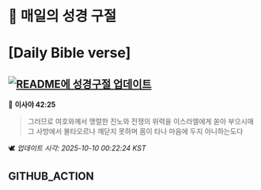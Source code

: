 # 🙏 매일의 성경 구절
# [Daily Bible verse]
## [![README에 성경구절 업데이트](https://github.com/DONGSUKA/first_test/actions/workflows/update-readme-bible.yml/badge.svg)](https://github.com/DONGSUKA/first_test/actions/workflows/update-readme-bible.yml)
<!-- START_BIBLE_VERSE -->
📖 **이사야 42:25**
> 그러므로 여호와께서 맹렬한 진노와 전쟁의 위력을 이스라엘에게 쏟아 부으시매 그 사방에서 불타오르나 깨닫지 못하며 몸이 타나 마음에 두지 아니하는도다

🕊️ _업데이트 시각: 2025-10-10 00:22:24 KST_
  <!-- END_BIBLE_VERSE -->
## GITHUB_ACTION
